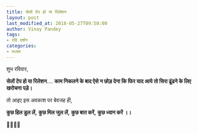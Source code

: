 ```yaml
---
title: सेलों टेप हो या रिलेशन
layout: post
last_modified_at: 2018-05-27T09:50:00
author: Vinay Pandey
tags:
- रवि दर्शन
categories:
- मध्यम
---
```

शुभ रविवार,

**सेलों टेप हो या रिलेशन**....
**काम निकलने के बाद ऐसे न छोड़ देना कि फिर याद आये तो सिरा ढूंढने के लिए खरोचना पड़े।**

तो आइए इस अवकाश पर बेवजह ही,

**कुछ हिल डुल लें,**
**कुछ मिल जुल लें,**
**कुछ बात करें,**
**कुछ ध्यान करें ।।**

🙏🌷🌷🙏


